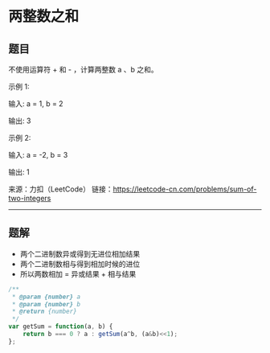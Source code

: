 # 两整数之和

## 题目

不使用运算符 + 和 - ​​​​​​​，计算两整数 ​​​​​​​a 、b ​​​​​​​之和。

示例 1:

输入: a = 1, b = 2

输出: 3

示例 2:

输入: a = -2, b = 3

输出: 1

来源：力扣（LeetCode）
链接：https://leetcode-cn.com/problems/sum-of-two-integers

---

## 题解

- 两个二进制数异或得到无进位相加结果
- 两个二进制数相与得到相加时候的进位
- 所以两数相加 = 异或结果 + 相与结果

```javascript
/**
 * @param {number} a
 * @param {number} b
 * @return {number}
 */
var getSum = function(a, b) {
    return b === 0 ? a : getSum(a^b, (a&b)<<1);
};
```
